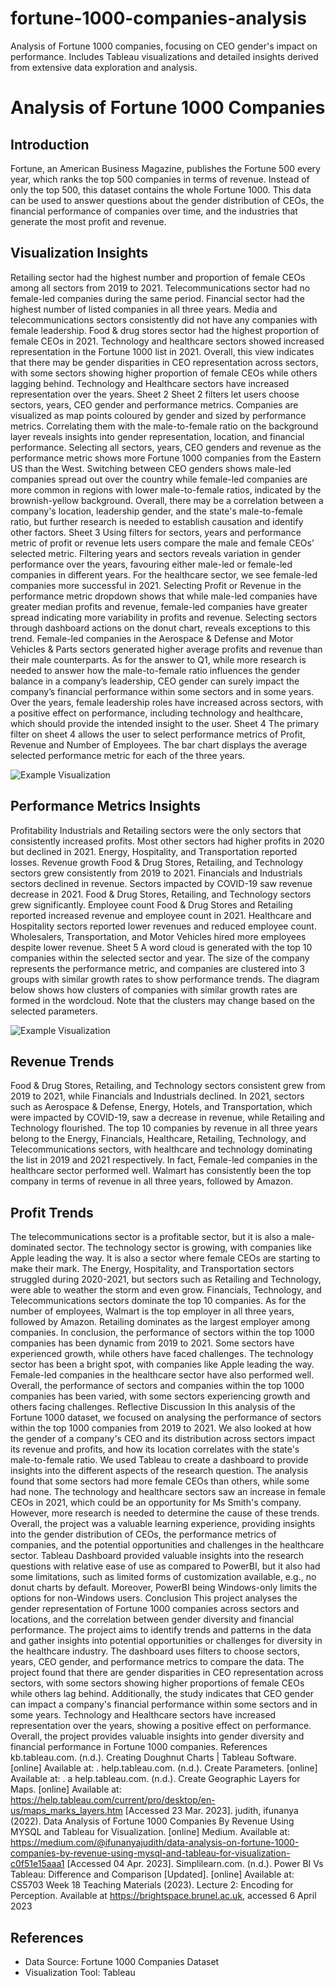 # fortune-1000-companies-analysis
Analysis of Fortune 1000 companies, focusing on CEO gender's impact on performance. Includes Tableau visualizations and detailed insights derived from extensive data exploration and analysis.

# Analysis of Fortune 1000 Companies

## Introduction
Fortune, an American Business Magazine, publishes the Fortune 500 every year, which ranks the top 500 companies in terms of revenue. Instead of only the top 500, this dataset contains the whole Fortune 1000. This data can be used to answer questions about the gender distribution of CEOs, the financial performance of companies over time, and the industries that generate the most profit and revenue.

## Visualization Insights
Retailing sector had the highest number and proportion of female CEOs among all sectors from 2019 to 2021. Telecommunications sector had no female-led companies during the same period. Financial sector had the highest number of listed companies in all three years. Media and telecommunications sectors consistently did not have any companies with female leadership. Food & drug stores sector had the highest proportion of female CEOs in 2021. Technology and healthcare sectors showed increased representation in the Fortune 1000 list in 2021. Overall, this view indicates that there may be gender disparities in CEO representation across sectors, with some sectors showing higher proportion of female CEOs while others lagging behind. Technology and Healthcare sectors have increased representation over the years. Sheet 2 Sheet 2 filters let users choose sectors, years, CEO gender and performance metrics. Companies are visualized as map points coloured by gender and sized by performance metrics. Correlating them with the male-to-female ratio on the background layer reveals insights into gender representation, location, and financial performance.  Selecting all sectors, years, CEO genders and revenue as the performance metric shows more Fortune 1000 companies from the Eastern US than the West. Switching between CEO genders shows male-led companies spread out over the country while female-led companies are more common in regions with lower male-to-female ratios, indicated by the brownish-yellow background. Overall, there may be a correlation between a company's location, leadership gender, and the state's male-to-female ratio, but further research is needed to establish causation and identify other factors. Sheet 3 Using filters for sectors, years and performance metric of profit or revenue lets users compare the male and female CEOs’ selected metric. Filtering years and sectors reveals variation in gender performance over the years, favouring either male-led or female-led companies in different years.  For the healthcare sector, we see female-led companies more successful in 2021. Selecting Profit or Revenue in the performance metric dropdown shows that while male-led companies have greater median profits and revenue, female-led companies have greater spread indicating more variability in profits and revenue. Selecting sectors through dashboard actions on the donut chart, reveals exceptions to this trend. Female-led companies in the Aerospace & Defense and Motor Vehicles & Parts sectors generated higher average profits and revenue than their male counterparts. As for the answer to Q1, while more research is needed to answer how the male-to-female ratio influences the gender balance in a company’s leadership, CEO gender can surely impact the company’s financial performance within some sectors and in some years. Over the years, female leadership roles have increased across sectors, with a positive effect on performance, including technology and healthcare, which should provide the intended insight to the user. Sheet 4 The primary filter on sheet 4 allows the user to select performance metrics of Profit, Revenue and Number of Employees. The bar chart displays the average selected performance metric for each of the three years. 

![Example Visualization](/mnt/data/images/image1.png)

## Performance Metrics Insights
Profitability Industrials and Retailing sectors were the only sectors that consistently increased profits. Most other sectors had higher profits in 2020 but declined in 2021. Energy, Hospitality, and Transportation reported losses. Revenue growth Food & Drug Stores, Retailing, and Technology sectors grew consistently from 2019 to 2021. Financials and Industrials sectors declined in revenue. Sectors impacted by COVID-19 saw revenue decrease in 2021. Food & Drug Stores, Retailing, and Technology sectors grew significantly. Employee count Food & Drug Stores and Retailing reported increased revenue and employee count in 2021. Healthcare and Hospitality sectors reported lower revenues and reduced employee count. Wholesalers, Transportation, and Motor Vehicles hired more employees despite lower revenue. Sheet 5 A word cloud is generated with the top 10 companies within the selected sector and year. The size of the company represents the performance metric, and companies are clustered into 3 groups with similar growth rates to show performance trends.   The diagram below shows how clusters of companies with similar growth rates are formed in the wordcloud. Note that the clusters may change based on the selected parameters. 

![Example Visualization](/mnt/data/images/image2.png)

## Revenue Trends
Food & Drug Stores, Retailing, and Technology sectors consistent grew from 2019 to 2021, while Financials and Industrials declined. In 2021, sectors such as Aerospace & Defense, Energy, Hotels, and Transportation, which were impacted by COVID-19, saw a decrease in revenue, while Retailing and Technology flourished. The top 10 companies by revenue in all three years belong to the Energy, Financials, Healthcare, Retailing, Technology, and Telecommunications sectors, with healthcare and technology dominating the list in 2019 and 2021 respectively.  In fact, Female-led companies in the healthcare sector performed well. Walmart has consistently been the top company in terms of revenue in all three years, followed by Amazon. 

## Profit Trends
The telecommunications sector is a profitable sector, but it is also a male-dominated sector. The technology sector is growing, with companies like Apple leading the way. It is also a sector where female CEOs are starting to make their mark. The Energy, Hospitality, and Transportation sectors struggled during 2020-2021, but sectors such as Retailing and Technology, were able to weather the storm and even grow. Financials, Technology, and Telecommunications sectors dominate the top 10 companies. As for the number of employees, Walmart is the top employer in all three years, followed by Amazon. Retailing dominates as the largest employer among companies. In conclusion, the performance of sectors within the top 1000 companies has been dynamic from 2019 to 2021. Some sectors have experienced growth, while others have faced challenges. The technology sector has been a bright spot, with companies like Apple leading the way. Female-led companies in the healthcare sector have also performed well. Overall, the performance of sectors and companies within the top 1000 companies has been varied, with some sectors experiencing growth and others facing challenges. Reflective Discussion In this analysis of the Fortune 1000 dataset, we focused on analysing the performance of sectors within the top 1000 companies from 2019 to 2021. We also looked at how the gender of a company's CEO and its distribution across sectors impact its revenue and profits, and how its location correlates with the state's male-to-female ratio.  We used Tableau to create a dashboard to provide insights into the different aspects of the research question. The analysis found that some sectors had more female CEOs than others, while some had none. The technology and healthcare sectors saw an increase in female CEOs in 2021, which could be an opportunity for Ms Smith's company. However, more research is needed to determine the cause of these trends. Overall, the project was a valuable learning experience, providing insights into the gender distribution of CEOs, the performance metrics of companies, and the potential opportunities and challenges in the healthcare sector. Tableau Dashboard provided valuable insights into the research questions with relative ease of use as compared to PowerBI, but it also had some limitations, such as limited forms of customization available, e.g., no donut charts by default. Moreover, PowerBI being Windows-only limits the options for non-Windows users. Conclusion This project analyses the gender representation of Fortune 1000 companies across sectors and locations, and the correlation between gender diversity and financial performance. The project aims to identify trends and patterns in the data and gather insights into potential opportunities or challenges for diversity in the healthcare industry. The dashboard uses filters to choose sectors, years, CEO gender, and performance metrics to compare the data. The project found that there are gender disparities in CEO representation across sectors, with some sectors showing higher proportions of female CEOs while others lag behind. Additionally, the study indicates that CEO gender can impact a company's financial performance within some sectors and in some years. Technology and Healthcare sectors have increased representation over the years, showing a positive effect on performance. Overall, the project provides valuable insights into gender diversity and financial performance in Fortune 1000 companies. References kb.tableau.com. (n.d.). Creating Doughnut Charts | Tableau Software. [online] Available at: . help.tableau.com. (n.d.). Create Parameters. [online] Available at: . a help.tableau.com. (n.d.). Create Geographic Layers for Maps. [online] Available at: https://help.tableau.com/current/pro/desktop/en-us/maps_marks_layers.htm [Accessed 23 Mar. 2023]. judith, ifunanya (2022). Data Analysis of Fortune 1000 Companies By Revenue Using MYSQL and Tableau for Visualization. [online] Medium. Available at: https://medium.com/@ifunanyajudith/data-analysis-on-fortune-1000-companies-by-revenue-using-mysql-and-tableau-for-visualization-c0f51e15aaa1 [Accessed 04 Apr. 2023]. Simplilearn.com. (n.d.). Power BI Vs Tableau: Difference and Comparison [Updated]. [online] Available at:  CS5703 Week 18 Teaching Materials (2023). Lecture 2: Encoding for Perception. Available at https://brightspace.brunel.ac.uk, accessed 6 April 2023  

## References
- Data Source: Fortune 1000 Companies Dataset
- Visualization Tool: Tableau
